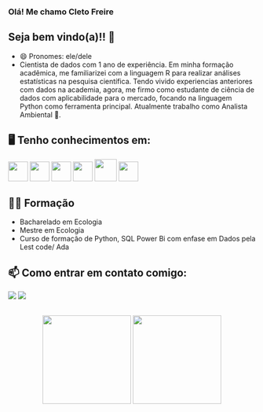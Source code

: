 ### Olá! Me chamo Cleto Freire

## Seja bem vindo(a)!! 👋
- 😄 Pronomes: ele/dele
- Cientista de dados com 1 ano de experiência. Em minha formação acadêmica, me familiarizei com a linguagem R para realizar análises estatísticas na pesquisa científica. Tendo vivido experiencias anteriores com dados na academia, agora, me firmo como estudante de ciência de dados com aplicabilidade para o mercado, focando na linguagem Python como ferramenta principal. Atualmente trabalho como Analista Ambiental 🌱.

## 🖥️ Tenho conhecimentos em: 

<img src="https://cdn.jsdelivr.net/gh/devicons/devicon/icons/postgresql/postgresql-original-wordmark.svg" width="40" height="40"/>  <img src="https://cdn.jsdelivr.net/gh/devicons/devicon/icons/python/python-plain-wordmark.svg" width="40" height="40"/>  <img src="https://cdn.jsdelivr.net/gh/devicons/devicon/icons/jupyter/jupyter-original-wordmark.svg" width="40" height="40"/>  <img src="https://cdn.jsdelivr.net/gh/devicons/devicon/icons/numpy/numpy-original-wordmark.svg" width="40" height="40"/>  <img src="https://cdn.jsdelivr.net/gh/devicons/devicon/icons/pandas/pandas-original-wordmark.svg" width="45" height="45"/>  <img src="https://cdn.jsdelivr.net/gh/devicons/devicon/icons/r/r-original.svg" width="40" height="40" />

## 👨‍🎓 Formação
- Bacharelado em Ecologia 
- Mestre em Ecologia
- Curso de formação de Python, SQL Power Bi com enfase em Dados  pela Lest code/ Ada 

          
## 📫 Como entrar em contato comigo:

<a href = "mailto:cletofreire@gmail.com"><img src="https://img.shields.io/badge/Gmail-D14836?style=for-the-badge&logo=gmail&logoColor=white" target="_blank"></a> 
<a href="https://www.linkedin.com/in/cleto-freire-data-science/" target="_blank"><img src="https://img.shields.io/badge/-LinkedIn-%230077B5?style=for-the-badge&logo=linkedin&logoColor=white" target="_blank"></a>   
</div>


##

<div align="center">
  <img height="180em" src="https://github-readme-stats.vercel.app/api?username=cletofreire&show_icons=true&theme=dracula&include_all_commits=true&count_private=true"/>
  <img height="180em" src="https://github-readme-stats.vercel.app/api/top-langs/?username=cletofreire&layout=compact&langs_count=7&theme=dracula"/>
</div>

##
 ##
 


